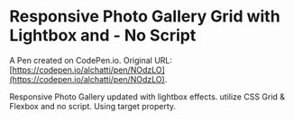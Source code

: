 # Responsive Photo Gallery  Grid with Lightbox and - No Script

A Pen created on CodePen.io. Original URL: [https://codepen.io/alchatti/pen/NOdzLO](https://codepen.io/alchatti/pen/NOdzLO).

Responsive Photo Gallery updated with lightbox effects. utilize CSS Grid & Flexbox and no script. Using target property.
